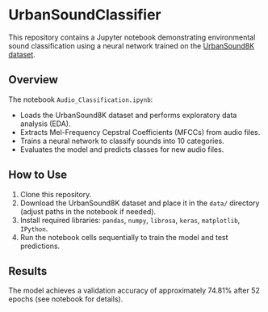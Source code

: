 # UrbanSoundClassifier

This repository contains a Jupyter notebook demonstrating environmental sound classification using a neural network trained on the [UrbanSound8K dataset](https://urbansounddataset.weebly.com/urbansound8k.html).

## Overview

The notebook `Audio_Classification.ipynb`:
- Loads the UrbanSound8K dataset and performs exploratory data analysis (EDA).
- Extracts Mel-Frequency Cepstral Coefficients (MFCCs) from audio files.
- Trains a neural network to classify sounds into 10 categories.
- Evaluates the model and predicts classes for new audio files.

## How to Use

1. Clone this repository.
2. Download the UrbanSound8K dataset and place it in the `data/` directory (adjust paths in the notebook if needed).
3. Install required libraries: `pandas`, `numpy`, `librosa`, `keras`, `matplotlib`, `IPython`.
4. Run the notebook cells sequentially to train the model and test predictions.

## Results

The model achieves a validation accuracy of approximately 74.81% after 52 epochs (see notebook for details).